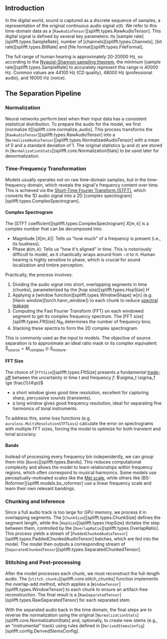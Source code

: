 ## Introduction

In the digital world, sound is captured as a discrete sequence of samples, a representation of the original continuous audio signal $x(t)$. We refer to this time-domain data as a [`RawAudioTensor`][splifft.types.RawAudioTensor]. This digital signal is defined by several key parameters: its [sample rate][splifft.types.SampleRate], number of [channels][splifft.types.Channels], [bit rate][splifft.types.BitRate] and [file format][splifft.types.FileFormat].

The full range of human hearing is approximately 20-20000 Hz, so according to the [Nyquist-Shannon sampling theorem](https://en.wikipedia.org/wiki/Nyquist%E2%80%93Shannon_sampling_theorem), the minimum [sample rate][splifft.types.SampleRate] to accurately represent this range is 40000 Hz. Common values are 44100 Hz (CD quality), 48000 Hz (professional audio), and 16000 Hz (voice).

## The Separation Pipeline

### Normalization

Neural networks perform best when their input data has a consistent statistical distribution. To prepare the audio for the model, we first [normalize it][splifft.core.normalize_audio]. This process transforms the [`RawAudioTensor`][splifft.types.RawAudioTensor] into a [`NormalizedAudioTensor`][splifft.types.NormalizedAudioTensor] with a mean of 0 and a standard deviation of 1. The original statistics ($\mu$ and $\sigma$) are stored in [`NormalizationStats`][splifft.core.NormalizationStats] to be used later for denormalization.

### Time-Frequency Transformation

Models usually operates not on raw time-domain samples, but in the time-frequency domain, which reveals the signal's frequency content over time. This is achieved via the [Short-Time Fourier Transform (STFT)](https://en.wikipedia.org/wiki/Short-time_Fourier_transform), which converts the 1D audio signal into a 2D [complex spectrogram][splifft.types.ComplexSpectrogram].

#### Complex Spectrogram
The [STFT coefficient][splifft.types.ComplexSpectrogram] $X[m, k]$ is a complex number that can be decomposed into:

-   Magnitude $|X[m, k]|$: Tells us "how much" of a frequency is present (i.e., its loudness).
-   Phase $\phi(m, k)$: Tells us "how it's aligned" in time. This is notoriously difficult to model, as it chaotically wraps around from $-\pi$ to $\pi$. Human hearing is highly sensitive to phase, which is crucial for sound localization and timbre perception.

Practically, the process involves:

1. Dividing the audio signal into short, overlapping segments in time (chunks), parameterized by the
   [hop size][splifft.types.HopSize] $H$
2. Applying a [window function][splifft.types.WindowShape] $w[n]$ (e.g.
   [Hann window][torch.hann_window]) to each chunk to reduce [spectral leakage](https://en.wikipedia.org/wiki/Spectral_leakage)
3. Computing the Fast Fourier Transform (FFT) on each windowed segment to get its complex frequency
   spectrum. The [FFT size][splifft.types.FftSize] $N_\text{fft}$ determines the number of frequency
   bins.
4. Stacking these spectra to form the 2D complex spectrogram.

This is commonly used as the input to models. The objective of source separation is to
approximate an ideal ratio mask or its complex equivalent:
$\hat{S}_\text{source} = M_\text{complex} \odot S_\text{mixture}$.

#### FFT Size
The choice of [`FftSize`][splifft.types.FftSize] presents a fundamental [trade-off](https://en.wikipedia.org/wiki/Uncertainty_principle#Signal_processing) between the uncertainty in time $t$ and frequency $f$: $\sigma_t \sigma_f \ge \frac{1}{4\pi}$

- a short window gives good time resolution, excellent for capturing sharp, percussive sounds (transients).
- a long window gives good frequency resolution, ideal for separating fine harmonics of tonal instruments.

To address this, some loss functions (e.g. `auraloss.MultiResolutionSTFTLoss`) calculate the error on spectrograms with multiple FFT sizes, forcing the model to optimize for both transient and tonal accuracy.

#### Bands
Instead of processing every frequency bin independently, we can group them into [`Bands`][splifft.types.Bands]. This reduces computational complexity and allows the model to learn relationships within frequency regions, which often correspond to musical harmonics. Some models use perceptually-motivated scales like the [Mel scale](https://en.wikipedia.org/wiki/Mel_scale), while others like [BS-Roformer][splifft.models.bs_roformer] use a linear frequency scale and learn their own relevant bandings.

### Chunking and Inference

Since a full audio track is too large for GPU memory, we process it in overlapping segments. The [`ChunkSize`][splifft.types.ChunkSize] defines the segment length, while the [`HopSize`][splifft.types.HopSize] dictates the step between them, controlled by the [`OverlapRatio`][splifft.types.OverlapRatio]. This process yields a stream of [`PaddedChunkedAudioTensor`][splifft.types.PaddedChunkedAudioTensor] batches, which are fed into the model. The model then outputs a corresponding stream of [`SeparatedChunkedTensor`][splifft.types.SeparatedChunkedTensor].

### Stitching and Post-processing

After the model processes each chunk, we must reconstruct the full-length audio. The [`stitch_chunks`][splifft.core.stitch_chunks] function implements the overlap-add method, which applies a [`WindowTensor`][splifft.types.WindowTensor] to each chunk to ensure an artifact-free reconstruction. The final result is a [`RawSeparatedTensor`][splifft.types.RawSeparatedTensor] for each separated stem.

With the separated audio back in the time domain, the final steps are to reverse the normalization using the original [`NormalizationStats`][splifft.core.NormalizationStats] and, optionally, to create new stems (e.g., an "instrumental" track) using rules defined in [`DerivedStemsConfig`][splifft.config.DerivedStemsConfig].